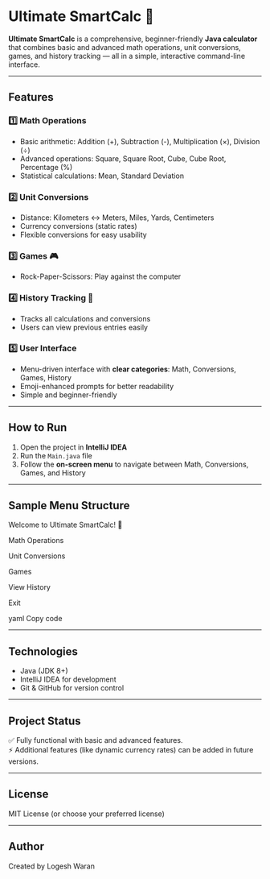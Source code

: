 # Ultimate SmartCalc 🧮

**Ultimate SmartCalc** is a comprehensive, beginner-friendly **Java calculator** that combines basic and advanced math operations, unit conversions, games, and history tracking — all in a simple, interactive command-line interface.

---

## **Features**

### 1️⃣ Math Operations
- Basic arithmetic: Addition (+), Subtraction (-), Multiplication (×), Division (÷)
- Advanced operations: Square, Square Root, Cube, Cube Root, Percentage (%)
- Statistical calculations: Mean, Standard Deviation

### 2️⃣ Unit Conversions
- Distance: Kilometers ↔ Meters, Miles, Yards, Centimeters
- Currency conversions (static rates)
- Flexible conversions for easy usability

### 3️⃣ Games 🎮
- Rock-Paper-Scissors: Play against the computer

### 4️⃣ History Tracking 📝
- Tracks all calculations and conversions
- Users can view previous entries easily

### 5️⃣ User Interface
- Menu-driven interface with **clear categories**: Math, Conversions, Games, History
- Emoji-enhanced prompts for better readability
- Simple and beginner-friendly

---

## **How to Run**
1. Open the project in **IntelliJ IDEA**
2. Run the `Main.java` file
3. Follow the **on-screen menu** to navigate between Math, Conversions, Games, and History

---

## **Sample Menu Structure**

Welcome to Ultimate SmartCalc! 🧮

Math Operations

Unit Conversions

Games

View History

Exit

yaml
Copy code

---

## **Technologies**
- Java (JDK 8+)
- IntelliJ IDEA for development
- Git & GitHub for version control

---

## **Project Status**
✅ Fully functional with basic and advanced features.  
⚡ Additional features (like dynamic currency rates) can be added in future versions.

---

## **License**
MIT License (or choose your preferred license)

---

## **Author**
Created by Logesh Waran